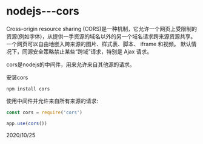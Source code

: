# nodejs---cors

Cross-origin resource sharing (CORS)是一种机制，它允许一个网页上受限制的资源(例如字体)，从提供一手资源的域名以外的另一个域名请求跨来源资源共享。 一个网页可以自由地嵌入跨来源的图片、样式表、脚本、 iframe 和视频。 默认情况下，同源安全策略禁止某些“跨域”请求，特别是 Ajax 请求。  

cors是nodejs的中间件，用来允许来自其他源的请求。  

安装cors  
```
npm install cors
```

使用中间件并允许来自所有来源的请求:  
```js
const cors = require('cors')

app.use(cors())
```


2020/10/25  
